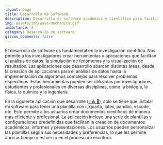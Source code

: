 ```yaml
---
layout: page
title: Desarrollo de Software
description: Desarrollo de software académico y científico para facilitar distintas tareas.
img: assets/img/wave-mechanics.gif
importance: 2
category: Desarrollo de software
giscus_comments: false
---
```


El desarrollo de software es fundamental en la investigación científica. Nos permite a los investigadores crear herramientas y aplicaciones que facilitan el análisis de datos, la simulación de fenómenos y la visualización de resultados. Las aplicaciones que desarrollo abarcan distintas áreas, desde la creación de aplicaciones para el análisis de datos hasta la implementación de algoritmos complejos para resolver problemas específicos. Estas herramientas pueden ser utilizadas por investigadores, estudiantes y profesionales en diversas disciplinas, como la biología, la física, la química y la ingeniería.

En la siguiente aplicación que desarrollé ([link 🔗](https://github.com/santi-rios/UNAM-Tesis-TodoEnUno)), solo se tiene que instalar mi software para tener una plantilla con r, quarto, latex, pandoc, vscode, etc. Esto permite a los usuarios crear documentos científicos de manera más eficiente y profesional. La aplicación incluye una serie de plantillas y configuraciones predefinidas que facilitan la creación de documentos académicos, informes y presentaciones. Los usuarios pueden personalizar las plantillas según sus necesidades y preferencias, lo que les permite ahorrar tiempo y esfuerzo en el proceso de escritura.
